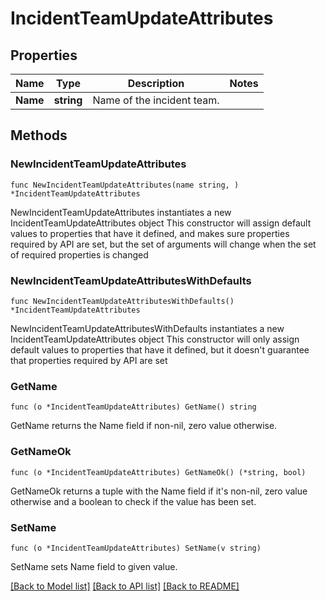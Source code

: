 # IncidentTeamUpdateAttributes

## Properties

Name | Type | Description | Notes
---- | ---- | ----------- | ------
**Name** | **string** | Name of the incident team. | 

## Methods

### NewIncidentTeamUpdateAttributes

`func NewIncidentTeamUpdateAttributes(name string, ) *IncidentTeamUpdateAttributes`

NewIncidentTeamUpdateAttributes instantiates a new IncidentTeamUpdateAttributes object
This constructor will assign default values to properties that have it defined,
and makes sure properties required by API are set, but the set of arguments
will change when the set of required properties is changed

### NewIncidentTeamUpdateAttributesWithDefaults

`func NewIncidentTeamUpdateAttributesWithDefaults() *IncidentTeamUpdateAttributes`

NewIncidentTeamUpdateAttributesWithDefaults instantiates a new IncidentTeamUpdateAttributes object
This constructor will only assign default values to properties that have it defined,
but it doesn't guarantee that properties required by API are set

### GetName

`func (o *IncidentTeamUpdateAttributes) GetName() string`

GetName returns the Name field if non-nil, zero value otherwise.

### GetNameOk

`func (o *IncidentTeamUpdateAttributes) GetNameOk() (*string, bool)`

GetNameOk returns a tuple with the Name field if it's non-nil, zero value otherwise
and a boolean to check if the value has been set.

### SetName

`func (o *IncidentTeamUpdateAttributes) SetName(v string)`

SetName sets Name field to given value.



[[Back to Model list]](../README.md#documentation-for-models) [[Back to API list]](../README.md#documentation-for-api-endpoints) [[Back to README]](../README.md)


